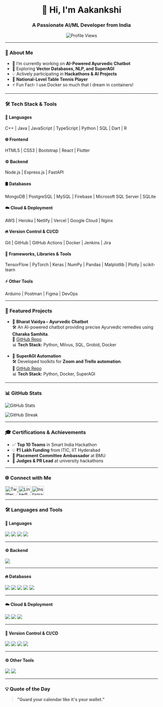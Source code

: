 <h1 align="center">👋 Hi, I'm Aakankshi</h1>
<h3 align="center">A Passionate AI/ML Developer from India</h3>

<p align="center">
  <img src="https://komarev.com/ghpvc/?username=aakankshi&label=Profile%20Views&color=0e75b6&style=flat" alt="Profile Views" />
</p>

---

### 🚀 **About Me**
- 🔭 I’m currently working on **AI-Powered Ayurvedic Chatbot**  
- 🌱 Exploring **Vector Databases, NLP, and SuperAGI**  
- 💡 Actively participating in **Hackathons & AI Projects**  
- 🥇 **National-Level Table Tennis Player**
- ⚡ Fun Fact-  I use Docker so much that I dream in containers! 

---

### 🛠️ **Tech Stack & Tools**

#### 🚀 **Languages**
C++ | Java | JavaScript | TypeScript | Python | SQL | Dart | R  

#### 🌐 **Frontend**
HTML5 | CSS3 | Bootstrap | React | Flutter  

#### ⚙️ **Backend**
Node.js | Express.js | FastAPI  

#### 🛢️ **Databases**
MongoDB | PostgreSQL | MySQL | Firebase | Microsoft SQL Server | SQLite  

#### ☁️ **Cloud & Deployment**
AWS | Heroku | Netlify | Vercel | Google Cloud | Nginx  

#### 🔥 **Version Control & CI/CD**
Git | GitHub | GitHub Actions | Docker | Jenkins | Jira  

#### 🔧 **Frameworks, Libraries & Tools**
TensorFlow | PyTorch | Keras | NumPy | Pandas | Matplotlib | Plotly | scikit-learn  

#### ⚡ **Other Tools**
Arduino | Postman | Figma | DevOps  

---

### 🏅 **Featured Projects**

- 🚀 **Bharat Vaidya – Ayurvedic Chatbot**  
  🛠️ An AI-powered chatbot providing precise Ayurvedic remedies using **Charaka Samhita**.  
  🔗 [GitHub Repo](https://github.com/aakankshi/bharat-vaidya)  
  📊 **Tech Stack:** Python, Milvus, SQL, Grobid, Docker  

- 🔧 **SuperAGI Automation**  
  🛠️ Developed toolkits for **Zoom and Trello automation**.  
  🔗 [GitHub Repo](https://github.com/aakankshi/superagi-toolkits)  
  📊 **Tech Stack:** Python, Docker, SuperAGI  

---

### 📊 **GitHub Stats**
<p align="left">
<img src="https://github-readme-stats.vercel.app/api?username=aakankshi&show_icons=true&theme=radical" alt="GitHub Stats" />
</p>

<p align="left">
<img src="https://github-readme-streak-stats.herokuapp.com/?user=aakankshi&theme=dark" alt="GitHub Streak" />
</p>

---

### 🎓 **Certifications & Achievements**
- ✅ **Top 10 Teams** in Smart India Hackathon  
- 💡 **₹1 Lakh Funding** from ITIC, IIT Hyderabad  
- 🎯 **Placement Committee Ambassador** at BMU  
- 🚀 **Judges & PR Lead** at university hackathons  

---

### 🌐 **Connect with Me**
<p align="left">
<a href="https://twitter.com/your_twitter" target="blank">
<img align="center" src="https://cdn.jsdelivr.net/npm/simple-icons@3.13.0/icons/twitter.svg" alt="Twitter" height="30" width="40" />
</a> 
<a href="https://www.linkedin.com/in/aakankshi-gera-169683249" target="blank">
<img align="center" src="https://raw.githubusercontent.com/rahuldkjain/github-profile-readme-generator/master/src/images/icons/Social/linked-in-alt.svg" alt="LinkedIn" height="30" width="40" />
</a>
<a href="https://www.instagram.com/aakankshigera_/" target="blank">
<img align="center" src="https://raw.githubusercontent.com/rahuldkjain/github-profile-readme-generator/master/src/images/icons/Social/instagram.svg" alt="Instagram" height="30" width="40" />
</a>
</p>

---

### 🛠️ **Languages and Tools**

#### 🚀 **Languages**
<p align="left">
<img src="https://img.shields.io/badge/-Python-3776AB?style=flat-square&logo=Python&logoColor=white" />
<img src="https://img.shields.io/badge/-Java-007396?style=flat-square&logo=Java&logoColor=white" />
<img src="https://img.shields.io/badge/-SQL-4479A1?style=flat-square&logo=MySQL&logoColor=white" />
<img src="https://img.shields.io/badge/-JavaScript-F7DF1E?style=flat-square&logo=JavaScript&logoColor=black" />
</p>

---


#### ⚙️ **Backend**
<p align="left">
<img src="https://img.shields.io/badge/-FastAPI-009688?style=flat-square&logo=FastAPI&logoColor=white" />
</p>

---

#### 🔥 **Databases**
<p align="left">
<img src="https://img.shields.io/badge/-MongoDB-47A248?style=flat-square&logo=MongoDB&logoColor=white" />
<img src="https://img.shields.io/badge/-PostgreSQL-336791?style=flat-square&logo=PostgreSQL&logoColor=white" />
<img src="https://img.shields.io/badge/-MySQL-4479A1?style=flat-square&logo=MySQL&logoColor=white" />
<img src="https://img.shields.io/badge/-Milvus-3B7EA1?style=flat-square&logo=Milvus&logoColor=white" />
<img src="https://img.shields.io/badge/-Firebase-FFCA28?style=flat-square&logo=Firebase&logoColor=black" />
</p>

---

#### ☁️ **Cloud & Deployment**
<p align="left">
<img src="https://img.shields.io/badge/-AWS-232F3E?style=flat-square&logo=AmazonAWS&logoColor=white" />
<img src="https://img.shields.io/badge/-Heroku-430098?style=flat-square&logo=Heroku&logoColor=white" />
<img src="https://img.shields.io/badge/-Vercel-000000?style=flat-square&logo=Vercel&logoColor=white" />
</p>

---

#### 🔧 **Version Control & CI/CD**
<p align="left">
<img src="https://img.shields.io/badge/-Git-F05032?style=flat-square&logo=Git&logoColor=white" />
<img src="https://img.shields.io/badge/-GitHub-181717?style=flat-square&logo=GitHub&logoColor=white" />
<img src="https://img.shields.io/badge/-Docker-2496ED?style=flat-square&logo=Docker&logoColor=white" />
<img src="https://img.shields.io/badge/-Jenkins-D24939?style=flat-square&logo=Jenkins&logoColor=white" />
</p>

---

#### ⚙️ **Other Tools**
<p align="left">
<img src="https://img.shields.io/badge/-Postman-FF6C37?style=flat-square&logo=Postman&logoColor=white" />
<img src="https://img.shields.io/badge/-Figma-F24E1E?style=flat-square&logo=Figma&logoColor=white" />
</p>


---

### 💡 **Quote of the Day**
> **"Guard your calendar like it's your wallet."** 
